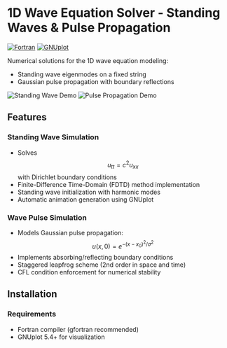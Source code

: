 # 1D Wave Equation Solver - Standing Waves & Pulse Propagation

[![Fortran](https://img.shields.io/badge/Fortran-2018-%23734F96?logo=fortran)](https://fortran-lang.org)
[![GNUplot](https://img.shields.io/badge/GNUplot-5.4-%23F0A33F)](http://www.gnuplot.info/)

Numerical solutions for the 1D wave equation modeling:
- Standing wave eigenmodes on a fixed string
- Gaussian pulse propagation with boundary reflections

![Standing Wave Demo](docs/standing_wave.gif) ![Pulse Propagation Demo](docs/wave_pulse.gif)

## Features

### Standing Wave Simulation
- Solves $$u_{tt} = c^2u_{xx}$$ with Dirichlet boundary conditions
- Finite-Difference Time-Domain (FDTD) method implementation
- Standing wave initialization with harmonic modes
- Automatic animation generation using GNUplot

### Wave Pulse Simulation
- Models Gaussian pulse propagation: $$u(x,0) = e^{-(x-x_0)^2/\sigma^2}$$
- Implements absorbing/reflecting boundary conditions
- Staggered leapfrog scheme (2nd order in space and time)
- CFL condition enforcement for numerical stability

## Installation

### Requirements
- Fortran compiler (gfortran recommended)
- GNUplot 5.4+ for visualization

